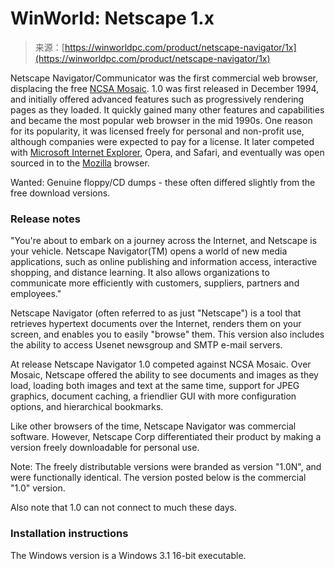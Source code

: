 <!--yml
category: 未分类
date: 2024-05-27 14:24:15
-->

# WinWorld: Netscape 1.x

> 来源：[https://winworldpc.com/product/netscape-navigator/1x](https://winworldpc.com/product/netscape-navigator/1x)

Netscape Navigator/Communicator was the first commercial web browser, displacing the free [NCSA Mosaic](/product/ncsa-mosaic). 1.0 was first released in December 1994, and initially offered advanced features such as progressively rendering pages as they loaded. It quickly gained many other features and capabilities and became the most popular web browser in the mid 1990s. One reason for its popularity, it was licensed freely for personal and non-profit use, although companies were expected to pay for a license. It later competed with [Microsoft Internet Explorer](/product/internet-explorer), Opera, and Safari, and eventually was open sourced in to the [Mozilla](/product/mozilla) browser.

Wanted: Genuine floppy/CD dumps - these often differed slightly from the free download versions.

### Release notes

"You're about to embark on a journey across the Internet, and Netscape is your vehicle. Netscape Navigator(TM) opens a world of new media applications, such as online publishing and information access, interactive shopping, and distance learning. It also allows organizations to communicate more efficiently with customers, suppliers, partners and employees."

Netscape Navigator (often referred to as just "Netscape") is a tool that retrieves hypertext documents over the Internet, renders them on your screen, and enables you to easily "browse" them. This version also includes the ability to access Usenet newsgroup and SMTP e-mail servers.

At release Netscape Navigator 1.0 competed against NCSA Mosaic. Over Mosaic, Netscape offered the ability to see documents and images as they load, loading both images and text at the same time, support for JPEG graphics, document caching, a friendlier GUI with more configuration options, and hierarchical bookmarks.

Like other browsers of the time, Netscape Navigator was commercial software. However, Netscape Corp differentiated their product by making a version freely downloadable for personal use.

Note: The freely distributable versions were branded as version "1.0N", and were functionally identical. The version posted below is the commercial "1.0" version.

Also note that 1.0 can not connect to much these days.

### Installation instructions

The Windows version is a Windows 3.1 16-bit executable.